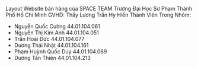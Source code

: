 Layout Website bán hàng của SPACE TEAM Trường Đại Học Sư Phạm Thành Phố Hồ Chí Minh
GVHD: Thầy Lương Trần Hy Hiến
Thành Viên Trong Nhóm:
- Nguyễn Quốc Cường 44.01.104.061
- Nguyễn Thị Kim Anh 44.01.104.051
- Trần Hoài Đức 44.01.104.077
- Dương Thái Nhật 44.01.104.161
- Phạm Huỳnh Quốc Duy 44.01.104.069
- Dương Tấn Thiên 44.01.104.213

